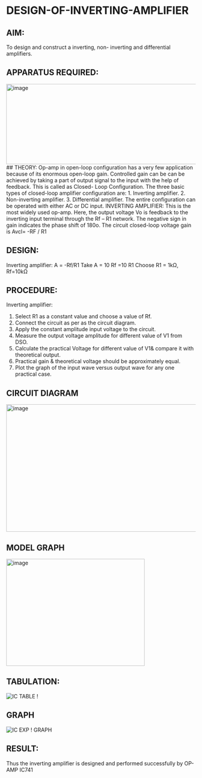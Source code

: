 # DESIGN-OF-INVERTING-AMPLIFIER
## AIM:
To design and construct a inverting, non- inverting and differential amplifiers.
## APPARATUS REQUIRED:
<img width="768" height="213" alt="image" src="https://github.com/user-attachments/assets/d2a172d2-abb8-4930-8db5-78338f0486fe" />
## THEORY:
Op-amp in open-loop configuration has a very few application because of its enormous open-loop gain. Controlled gain can be can be achieved by taking a part of output signal to the input with the help of feedback. This is called as Closed- Loop Configuration. The three basic types of closed-loop amplifier configuration are:
1. Inverting amplifier.
2. Non-inverting amplifier.
3. Differential amplifier.
The entire configuration can be operated with either AC or DC input.
INVERTING AMPLIFIER:
This is the most widely used op-amp. Here, the output voltage Vo is feedback to the inverting input terminal through the Rf – R1 network. The negative sign in gain indicates the phase shift of 180ο.
The circuit closed-loop voltage gain is Avcl= -RF / R1

## DESIGN:
Inverting amplifier:
A = -Rf/R1
Take A = 10
Rf =10 R1
Choose R1 = 1kΩ, Rf=10kΩ

## PROCEDURE:
Inverting amplifier:
1. Select R1 as a constant value and choose a value of Rf.
2. Connect the circuit as per as the circuit diagram.
3. Apply the constant amplitude input voltage to the circuit.
4. Measure the output voltage amplitude for different value of V1 from DSO.
5. Calculate the practical Voltage for different value of V1& compare it with theoretical output.
6. Practical gain & theoretical voltage should be approximately equal.
7. Plot the graph of the input wave versus output wave for any one practical case.


## CIRCUIT DIAGRAM
<img width="674" height="338" alt="image" src="https://github.com/user-attachments/assets/a1c35782-2787-4a3d-994a-6ed78afcafb5" />

## MODEL GRAPH
<img width="368" height="284" alt="image" src="https://github.com/user-attachments/assets/d2081f1e-57d1-4cd0-b59a-5ebb4115733d" />

## TABULATION:
![IC TABLE !](https://github.com/user-attachments/assets/9902214f-add0-4529-a06e-4f33d9e1d305)


## GRAPH
![IC EXP ! GRAPH](https://github.com/user-attachments/assets/11ca2bfb-9634-4e34-96f9-c58af08c598d)


## RESULT:
Thus the inverting amplifier is designed and performed successfully by OP-AMP IC741
